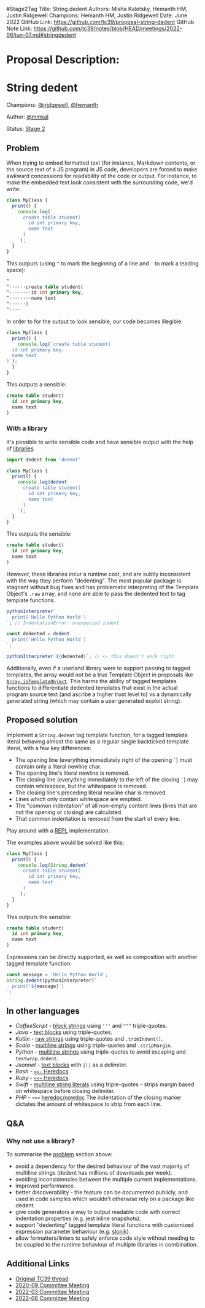 #Stage2Tag
Title: String.dedent
Authors: Misha Kaletsky, Hemanth HM, Justin Ridgewell
Champions: Hemanth HM, Justin Ridgewell
Date: June 2022
GitHub Link: https://github.com/tc39/proposal-string-dedent
GitHub Note Link: https://github.com/tc39/notes/blob/HEAD/meetings/2022-06/jun-07.md#stringdedent

# Proposal Description:
# String dedent

Champions: [@jridgewell](https://github.com/jridgewell), [@hemanth](https://github.com/hemanth)

Author: [@mmkal](https://github.com/mmkal)

Status: [Stage 2](https://tc39.es/process-document/)

## Problem

When trying to embed formatted text (for instance, Markdown contents, or the
source text of a JS program) in JS code, developers are forced to make awkward
concessions for readability of the code or output. For instance, to make the
embedded text look consistent with the surrounding code, we'd write:

```javascript
class MyClass {
  print() {
    console.log(`
      create table student(
        id int primary key,
        name text
      )
    `);
  }
}
```

This outputs (using `^` to mark the beginning of a line and `·` to mark a leading space):

```sql
^
^······create table student(
^········id int primary key,
^········name text
^······)
^····
```

In order to for the output to look sensible, our code becomes illegible:

```javascript
class MyClass {
  print() {
    console.log(`create table student(
  id int primary key,
  name text
)`);
  }
}
```

This outputs a sensible:

```sql
create table student(
  id int primary key,
  name text
)
```

### With a library

It's possible to write sensible code and have sensible output with the help of
[libraries](https://www.npmjs.com/search?ranking=popularity&q=dedent). 

```javascript
import dedent from 'dedent'

class MyClass {
  print() {
    console.log(dedent`
      create table student(
        id int primary key,
        name text
      )
    `);
  }
}
```

This outputs the sensible:

```sql
create table student(
  id int primary key,
  name text
)
```

However, these libraries incur a runtime cost, and are subtly inconsistent with
the way they perform "dedenting". The most popular package is stagnant without
bug fixes and has problematic interpreting of the Template Object's `.raw`
array, and none are able to pass the dedented text to tag template functions.

```javascript
pythonInterpreter`
  print('Hello Python World')
`; // IndentationError: unexpected indent

const dedented = dedent`
  print('Hello Python World')
`;

pythonInterpreter`${dedented}`; // <- this doesn't work right.
```

Additionally, even if a userland library were to support passing to tagged
templates, the array would not be a true Template Object in proposals like
[`Array.isTemplateObject`](https://github.com/tc39/proposal-array-is-template-object).
This harms the ability of tagged templates functions to differentiate dedented
templates that exist in the actual program source text (and ascribe a higher
trust level to) vs a dynamically generated string (which may contain a user
generated exploit string).

## Proposed solution

Implement a `String.dedent` tag template function, for a tagged template
literal behaving almost the same as a regular single backticked template
literal, with a few key differences:

- The opening line (everything immediately right of the opening `` ` ``) must
  contain only a literal newline char.
- The opening line's literal newline is removed.
- The closing line (everything immediately to the left of the closing `` ` ``)
  may contain whitespace, but the whitespace is removed.
- The closing line's preceding literal newline char is removed.
- Lines which only contain whitespace are emptied.
- The "common indentation" of all non-empty content lines (lines that are not the
  opening or closing) are calculated.
- That common indentation is removed from the start of every line.

Play around with a [REPL](https://output.jsbin.com/wiwovot/quiet) implementation.

The examples above would be solved like this:

```javascript
class MyClass {
  print() {
    console.log(String.dedent`
      create table student(
        id int primary key,
        name text
      )
    `);
  }
}
```

This outputs the sensible:

```sql
create table student(
  id int primary key,
  name text
)
```

Expressions can be directly supported, as well as composition with
another tagged template function:

```javascript
const message = 'Hello Python World';
String.dedent(pythonInterpreter)`
  print('${message}')
`;
```

## In other languages

- *CoffeeScript* - [block strings](https://coffeescript.org/#strings) using `'''` and `"""` triple-quotes.
- *Java* - [text blocks](https://openjdk.java.net/jeps/378) using triple-quotes.
- *Kotlin* - [raw strings](https://kotlinlang.org/docs/strings.html#raw-strings) using triple-quotes and `.trimIndent()`.
- *Scala* - [multiline strings](https://docs.scala-lang.org/overviews/scala-book/two-notes-about-strings.html)
  using triple-quotes and `.stripMargin`.
- *Python* - [multiline strings](https://docs.python.org/3/library/textwrap.html) using triple-quotes
  to avoid escaping and `textwrap.dedent`.
- *Jsonnet* - [text blocks](https://jsonnet.org/learning/tutorial.html) with `|||` as a delimiter.
- *Bash* - [`<<-` Heredocs](https://pubs.opengroup.org/onlinepubs/9699919799/utilities/V3_chap02.html#tag_18_07_04).
- *Ruby* - [`<<~` Heredocs](https://www.rubyguides.com/2018/11/ruby-heredoc/).
- *Swift* - [multiline string literals](https://docs.swift.org/swift-book/LanguageGuide/StringsAndCharacters.html#ID286)
  using triple-quotes - strips margin based on whitespace before closing
  delimiter.
- _PHP_  - `<<<` [heredoc/nowdoc](https://wiki.php.net/rfc/flexible_heredoc_nowdoc_syntaxes#closing_marker_indentation)
  The indentation of the closing marker dictates the amount of whitespace to
  strip from each line.

## Q&A

### Why not use a library?

To summarise the [problem](#problem) section above:
- avoid a dependency for the  desired behaviour of the vast majority of
  multiline strings (dedent has millions of downloads per week).
- avoiding inconsistencies between the multiple current implementations.
- improved performance.
- better discoverability - the feature can be documented publicly, and used in
  code samples which wouldn't otherwise rely on a package like dedent.
- give code generators a way to output readable code with correct indentation
  properties (e.g. jest inline snapshots).
- support "dedenting" tagged template literal functions with customized
  expression parameter behaviour (e.g.  [slonik](https://npmjs.com/package/slonik)).
- allow formatters/linters to safely enforce code style without needing to be
  coupled to the runtime behaviour of multiple libraries in combination.


## Additional Links

- [Original TC39 thread](https://es.discourse.group/t/triple-backtick-template-literal-with-indentation-support/337)
- [2020-09 Committee Meeting](https://github.com/tc39/notes/blob/HEAD/meetings/2020-09/sept-23.md#stringdedent-for-stage-1)
- [2022-03 Committee Meeting](https://github.com/tc39/notes/blob/HEAD/meetings/2022-03/mar-30.md#stringdedent-status-update)
- [2022-06 Committee Meeting](https://github.com/tc39/notes/blob/main/meetings/2022-06/jun-07.md#stringdedent)
